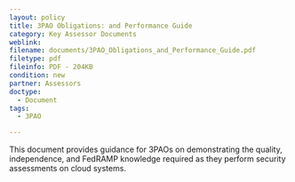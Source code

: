 ```yaml
---
layout: policy   
title: 3PAO Obligations: and Performance Guide
category: Key Assessor Documents
weblink:
filename: documents/3PAO_Obligations_and_Performance_Guide.pdf
filetype: pdf
fileinfo: PDF - 204KB
condition: new
partner: Assessors
doctype:
  - Document
tags:
  - 3PAO

---
```

This document provides guidance for 3PAOs on demonstrating the quality, independence, and FedRAMP knowledge required as they perform security assessments on cloud systems.
